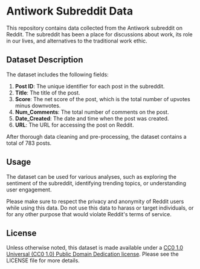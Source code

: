 # Antiwork Subreddit Data

This repository contains data collected from the Antiwork subreddit on Reddit. The subreddit has been a place for discussions about work, its role in our lives, and alternatives to the traditional work ethic.

## Dataset Description

The dataset includes the following fields:

1. **Post ID**: The unique identifier for each post in the subreddit.
2. **Title**: The title of the post.
3. **Score**: The net score of the post, which is the total number of upvotes minus downvotes.
4. **Num_Comments**: The total number of comments on the post.
5. **Date_Created**: The date and time when the post was created.
6. **URL**: The URL for accessing the post on Reddit.

After thorough data cleaning and pre-processing, the dataset contains a total of 783 posts.

## Usage

The dataset can be used for various analyses, such as exploring the sentiment of the subreddit, identifying trending topics, or understanding user engagement.

Please make sure to respect the privacy and anonymity of Reddit users while using this data. Do not use this data to harass or target individuals, or for any other purpose that would violate Reddit's terms of service.

## License

Unless otherwise noted, this dataset is made available under a [CC0 1.0 Universal (CC0 1.0) Public Domain Dedication license](https://creativecommons.org/publicdomain/zero/1.0/). Please see the LICENSE file for more details.
